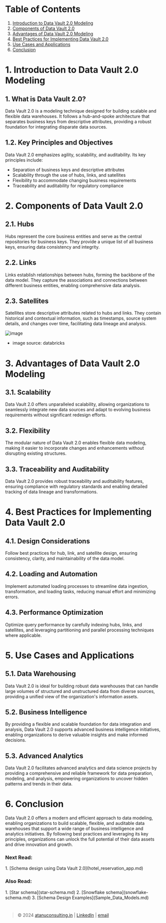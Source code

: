 # Table of Contents

1. [Introduction to Data Vault 2.0 Modeling](#1-introduction-to-data-vault-20-modeling)
2. [Components of Data Vault 2.0](#2-components-of-data-vault-20)
3. [Advantages of Data Vault 2.0 Modeling](#3-advantages-of-data-vault-20-modeling)
4. [Best Practices for Implementing Data Vault 2.0](#4-best-practices-for-implementing-data-vault-20)
5. [Use Cases and Applications](#5-use-cases-and-applications)
6. [Conclusion](#6-conclusion)


# 1. Introduction to Data Vault 2.0 Modeling

## 1. What is Data Vault 2.0?
Data Vault 2.0 is a modeling technique designed for building scalable and flexible data warehouses. It follows a hub-and-spoke architecture that separates business keys from descriptive attributes, providing a robust foundation for integrating disparate data sources.

## 1.2. Key Principles and Objectives
Data Vault 2.0 emphasizes agility, scalability, and auditability. Its key principles include:
- Separation of business keys and descriptive attributes
- Scalability through the use of hubs, links, and satellites
- Flexibility to accommodate changing business requirements
- Traceability and auditability for regulatory compliance

# 2. Components of Data Vault 2.0

## 2.1. Hubs
Hubs represent the core business entities and serve as the central repositories for business keys. They provide a unique list of all business keys, ensuring data consistency and integrity.

## 2.2. Links
Links establish relationships between hubs, forming the backbone of the data model. They capture the associations and connections between different business entities, enabling comprehensive data analysis.


## 2.3. Satellites
Satellites store descriptive attributes related to hubs and links. They contain historical and contextual information, such as timestamps, source system details, and changes over time, facilitating data lineage and analysis.

![image](https://github.com/atadas10/Learn-Data-Modeling/assets/84840069/0021aa31-8c7f-464c-a92e-5bbc172b7ac9)
- image source: databricks


# 3. Advantages of Data Vault 2.0 Modeling

## 3.1. Scalability
Data Vault 2.0 offers unparalleled scalability, allowing organizations to seamlessly integrate new data sources and adapt to evolving business requirements without significant redesign efforts.

## 3.2. Flexibility
The modular nature of Data Vault 2.0 enables flexible data modeling, making it easier to incorporate changes and enhancements without disrupting existing structures.

## 3.3. Traceability and Auditability
Data Vault 2.0 provides robust traceability and auditability features, ensuring compliance with regulatory standards and enabling detailed tracking of data lineage and transformations.

# 4. Best Practices for Implementing Data Vault 2.0

## 4.1. Design Considerations
Follow best practices for hub, link, and satellite design, ensuring consistency, clarity, and maintainability of the data model.

## 4.2. Loading and Automation
Implement automated loading processes to streamline data ingestion, transformation, and loading tasks, reducing manual effort and minimizing errors.

## 4.3. Performance Optimization
Optimize query performance by carefully indexing hubs, links, and satellites, and leveraging partitioning and parallel processing techniques where applicable.

# 5. Use Cases and Applications

## 5.1. Data Warehousing
Data Vault 2.0 is ideal for building robust data warehouses that can handle large volumes of structured and unstructured data from diverse sources, providing a unified view of the organization's information assets.

## 5.2. Business Intelligence
By providing a flexible and scalable foundation for data integration and analysis, Data Vault 2.0 supports advanced business intelligence initiatives, enabling organizations to derive valuable insights and make informed decisions.

## 5.3. Advanced Analytics
Data Vault 2.0 facilitates advanced analytics and data science projects by providing a comprehensive and reliable framework for data preparation, modeling, and analysis, empowering organizations to uncover hidden patterns and trends in their data.

# 6. Conclusion

Data Vault 2.0 offers a modern and efficient approach to data modeling, enabling organizations to build scalable, flexible, and auditable data warehouses that support a wide range of business intelligence and analytics initiatives. By following best practices and leveraging its key principles, organizations can unlock the full potential of their data assets and drive innovation and growth.


<h3> Next Read: </h3>
1. [Schema design using Data Vault 2.0](hotel_reservation_app.md)

<h3> Also Read: </h3>
 1. [Star schema](star-schema.md)
 2. [Snowflake schema](snowflake-schema.md)
 3. [Schema Design Examples](Sample_Data_Models.md)


#
> © 2024 [atanuconsulting.in](https://www.atanuconsulting.in "Atanu Consulting")  | [LinkedIn](https://www.linkedin.com/in/dasatanu10 "LinkedIn Page") | [email](mailto:atanu10.yt@gmail.com "Send mail")

